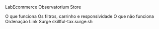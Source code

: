 LabEcommerce Observatorium Store

O que funciona
Os filtros, carrinho e responsividade
O que não funciona
Ordenação
Link Surge
skillful-tax.surge.sh
